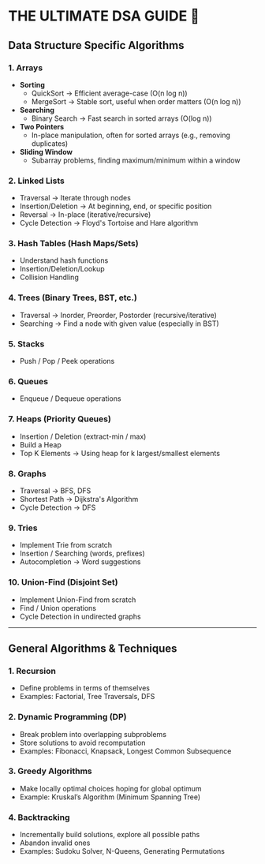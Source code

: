 # THE ULTIMATE DSA GUIDE 🚀

## Data Structure Specific Algorithms

### 1. Arrays
- **Sorting**  
  - QuickSort → Efficient average-case (O(n log n))  
  - MergeSort → Stable sort, useful when order matters (O(n log n))  
- **Searching**  
  - Binary Search → Fast search in sorted arrays (O(log n))  
- **Two Pointers**  
  - In-place manipulation, often for sorted arrays (e.g., removing duplicates)  
- **Sliding Window**  
  - Subarray problems, finding maximum/minimum within a window  

### 2. Linked Lists
- Traversal → Iterate through nodes  
- Insertion/Deletion → At beginning, end, or specific position  
- Reversal → In-place (iterative/recursive)  
- Cycle Detection → Floyd's Tortoise and Hare algorithm  

### 3. Hash Tables (Hash Maps/Sets)
- Understand hash functions  
- Insertion/Deletion/Lookup  
- Collision Handling  

### 4. Trees (Binary Trees, BST, etc.)
- Traversal → Inorder, Preorder, Postorder (recursive/iterative)  
- Searching → Find a node with given value (especially in BST)  

### 5. Stacks
- Push / Pop / Peek operations  

### 6. Queues
- Enqueue / Dequeue operations  

### 7. Heaps (Priority Queues)
- Insertion / Deletion (extract-min / max)  
- Build a Heap  
- Top K Elements → Using heap for k largest/smallest elements  

### 8. Graphs
- Traversal → BFS, DFS  
- Shortest Path → Dijkstra's Algorithm  
- Cycle Detection → DFS  

### 9. Tries
- Implement Trie from scratch  
- Insertion / Searching (words, prefixes)  
- Autocompletion → Word suggestions  

### 10. Union-Find (Disjoint Set)
- Implement Union-Find from scratch  
- Find / Union operations  
- Cycle Detection in undirected graphs  

---

## General Algorithms & Techniques

### 1. Recursion
- Define problems in terms of themselves  
- Examples: Factorial, Tree Traversals, DFS  

### 2. Dynamic Programming (DP)
- Break problem into overlapping subproblems  
- Store solutions to avoid recomputation  
- Examples: Fibonacci, Knapsack, Longest Common Subsequence  

### 3. Greedy Algorithms
- Make locally optimal choices hoping for global optimum  
- Example: Kruskal’s Algorithm (Minimum Spanning Tree)  

### 4. Backtracking
- Incrementally build solutions, explore all possible paths  
- Abandon invalid ones  
- Examples: Sudoku Solver, N-Queens, Generating Permutations  
